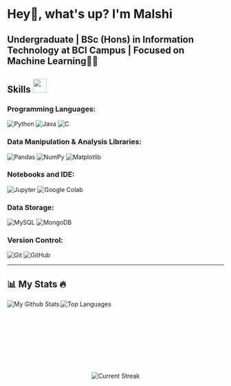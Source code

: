 <h1 align="left">Hey👋, what's up? I'm Malshi </h1>

<h2 align="left">Undergraduate | BSc (Hons) in Information Technology at BCI Campus | Focused on Machine Learning🤖✨</h2>

## Skills <img src="https://media2.giphy.com/media/QssGEmpkyEOhBCb7e1/giphy.gif?cid=ecf05e47a0n3gi1bfqntqmob8g9aid1oyj2wr3ds3mg700bl&rid=giphy.gif" width=32px>

### Programming Languages:
![Python](https://img.shields.io/badge/Python-3776AB?style=for-the-badge&logo=python&logoColor=white)
![Java](https://img.shields.io/badge/Java-007396?style=for-the-badge&logo=java&logoColor=white)
![C](https://img.shields.io/badge/C-00599C?style=for-the-badge&logo=c&logoColor=white)

### Data Manipulation & Analysis Libraries:
![Pandas](https://img.shields.io/badge/Pandas-150458?style=for-the-badge&logo=pandas&logoColor=white)
![NumPy](https://img.shields.io/badge/NumPy-013243?style=for-the-badge&logo=numpy&logoColor=white)
![Matplotlib](https://img.shields.io/badge/Matplotlib-11557C?style=for-the-badge&logo=matplotlib&logoColor=white)

### Notebooks and IDE:
![Jupyter](https://img.shields.io/badge/Jupyter-F37726?style=for-the-badge&logo=jupyter&logoColor=white)
![Google Colab](https://img.shields.io/badge/Google%20Colab-F9AB00?style=for-the-badge&logo=googlecolab&logoColor=black)

### Data Storage:
![MySQL](https://img.shields.io/badge/MySQL-00758F?style=for-the-badge&logo=mysql&logoColor=white)
![MongoDB](https://img.shields.io/badge/MongoDB-4DB33D?style=for-the-badge&logo=mongodb&logoColor=white)

### Version Control:
![Git](https://img.shields.io/badge/Git-F05032?style=for-the-badge&logo=git&logoColor=white)
![GitHub](https://img.shields.io/badge/GitHub-24292E?style=for-the-badge&logo=github&logoColor=white)

---

## 📊 My Stats 🔥

<p align="center">
  <img align="left" src="https://github-readme-stats.vercel.app/api?username=malshiprabodha&show_icons=true&theme=radical&count_private=true" alt="My Github Stats" />
  
  <img align="left" src="https://github-readme-stats.vercel.app/api/top-langs/?username=malshiprabodha&layout=compact&theme=radical" alt="Top Languages" />
</p>

<br><br><br><br><br><br><br><br><br>

<p align="center">
  <img src="https://github-readme-streak-stats.herokuapp.com/?user=malshiprabodha&theme=radical" alt="Current Streak"/>
</p>
